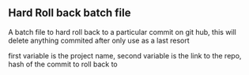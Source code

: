 <h2>Hard Roll back batch file</h2>

A batch file to hard roll back to a particular commit on git hub, this will delete anything commited after only use as a last resort

first variable is the project name, second variable is the link to the repo, hash of the commit to roll back to
